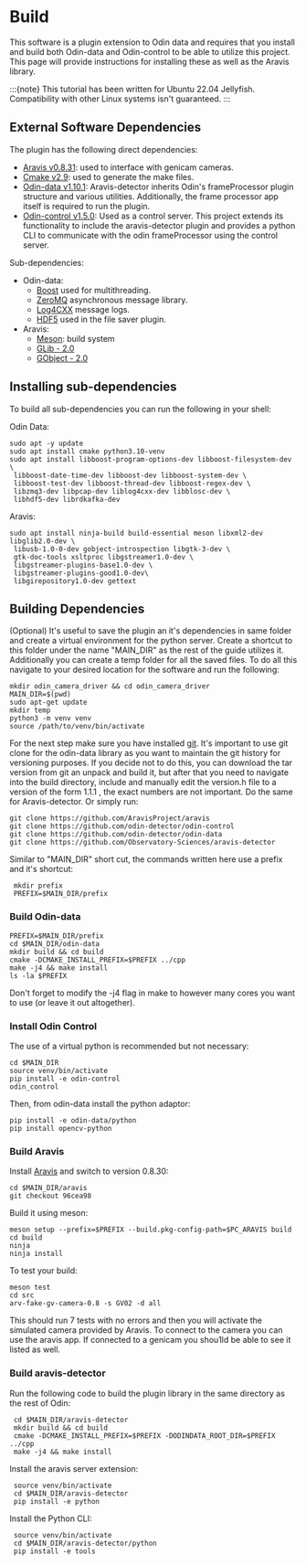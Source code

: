 # Build

This software is a plugin extension to Odin data and requires that you install and build both Odin-data and Odin-control to be able to utilize this project. This page will provide instructions for installing these as well as the Aravis library.

:::{note}
This tutorial has been written for Ubuntu 22.04 Jellyfish. Compatibility with other Linux systems isn't guaranteed.
:::

## External Software Dependencies

The plugin has the following direct dependencies:

- [Aravis v0.8.31](https://github.com/AravisProject/aravis): used to interface with genicam cameras.
- [Cmake v2.9](https://cmake.org/): used to generate the make files.
- [Odin-data v1.10.1](https://github.com/odin-detector/odin-data): Aravis-detector inherits Odin's frameProcessor plugin structure and various utilities. Additionally, the frame processor app itself is required to run the plugin.
- [Odin-control v1.5.0](https://github.com/odin-detector/odin-control): Used as a control server. This project extends its functionality to include the aravis-detector plugin and provides a python CLI to communicate with the odin frameProcessor using the control server.

Sub-dependencies:

- Odin-data:
  - [Boost](https://www.boost.org/) used for multithreading.
  - [ZeroMQ](https://zeromq.org/) asynchronous message library.
  - [Log4CXX](https://logging.apache.org/log4cxx/latest_stable/)  message logs.
  - [HDF5](https://www.hdfgroup.org/HDF5) used in the file saver plugin.
- Aravis:
  - [Meson](https://mesonbuild.com/): build system
  - [GLib - 2.0](https://docs.gtk.org/glib/)
  - [GObject - 2.0](https://docs.gtk.org/gobject/)

## Installing sub-dependencies

To build all sub-dependencies you can run the following in your shell:

Odin Data:

```shell
sudo apt -y update
sudo apt install cmake python3.10-venv
sudo apt install libboost-program-options-dev libboost-filesystem-dev \
 libboost-date-time-dev libboost-dev libboost-system-dev \
 libboost-test-dev libboost-thread-dev libboost-regex-dev \
 libzmq3-dev libpcap-dev liblog4cxx-dev libblosc-dev \
 libhdf5-dev librdkafka-dev
```

Aravis:

```shell
sudo apt install ninja-build build-essential meson libxml2-dev libglib2.0-dev \
 libusb-1.0-0-dev gobject-introspection libgtk-3-dev \
 gtk-doc-tools xsltproc libgstreamer1.0-dev \
 libgstreamer-plugins-base1.0-dev \
 libgstreamer-plugins-good1.0-dev\
 libgirepository1.0-dev gettext
```

## Building Dependencies

(Optional) It's useful to save the plugin an it's dependencies in same folder and create a virtual environment for the python server. Create a shortcut to this folder under the name "MAIN_DIR" as the rest of the guide utilizes it. Additionally you can create a temp folder for all the saved files. To do all this navigate to your desired location for the software and run the following:

```shell
mkdir odin_camera_driver && cd odin_camera_driver
MAIN_DIR=$(pwd)
sudo apt-get update
mkdir temp
python3 -m venv venv
source /path/to/venv/bin/activate
```

For the next step make sure you have installed [git](https://git-scm.com/). It's important to use git clone for the odin-data library as you want to maintain the git history for versioning purposes. If you decide not to do this, you can download the tar version from git an unpack and build it, but after that you need to navigate into the build directory, include and manually edit the version.h file to a version of the form 1.1.1 , the exact numbers are not important. Do the same for Aravis-detector. Or simply run:

```shell
git clone https://github.com/AravisProject/aravis
git clone https://github.com/odin-detector/odin-control
git clone https://github.com/odin-detector/odin-data
git clone https://github.com/Observatory-Sciences/aravis-detector
```

Similar to "MAIN_DIR" short cut, the commands written here use a prefix and it's shortcut:

```shell
 mkdir prefix
 PREFIX=$MAIN_DIR/prefix
```

### Build Odin-data

```shell
PREFIX=$MAIN_DIR/prefix
cd $MAIN_DIR/odin-data
mkdir build && cd build
cmake -DCMAKE_INSTALL_PREFIX=$PREFIX ../cpp
make -j4 && make install
ls -la $PREFIX
```

Don't forget to modify the -j4 flag in make to however many cores you want to use (or leave it out altogether).

### Install Odin Control

The use of a virtual python is recommended but not necessary:

```shell
cd $MAIN_DIR
source venv/bin/activate
pip install -e odin-control
odin_control
```

Then, from odin-data install the python adaptor:

```shell
pip install -e odin-data/python
pip install opencv-python
```

### Build Aravis

Install [Aravis](https://aravisproject.github.io/aravis/building.html) and switch to version 0.8.30:

```shell
cd $MAIN_DIR/aravis
git checkout 96cea98
```

Build it using meson:

```shell
meson setup --prefix=$PREFIX --build.pkg-config-path=$PC_ARAVIS build 
cd build
ninja
ninja install
```

To test your build:

```shell
meson test
cd src
arv-fake-gv-camera-0.8 -s GV02 -d all
```

This should run 7 tests with no errors and then you will activate the simulated camera provided by Aravis. To connect to the camera you can use the aravis app. If connected to a genicam you shou1ld be able to see it listed as well.

### Build aravis-detector

Run the following code to build the plugin library in the same directory as the rest of Odin:

```shell
 cd $MAIN_DIR/aravis-detector
 mkdir build && cd build
 cmake -DCMAKE_INSTALL_PREFIX=$PREFIX -DODINDATA_ROOT_DIR=$PREFIX ../cpp
 make -j4 && make install
```

Install the aravis server extension:

```shell
 source venv/bin/activate
 cd $MAIN_DIR/aravis-detector
 pip install -e python
```

Install the Python CLI:

```shell
 source venv/bin/activate
 cd $MAIN_DIR/aravis-detector/python
 pip install -e tools
```
